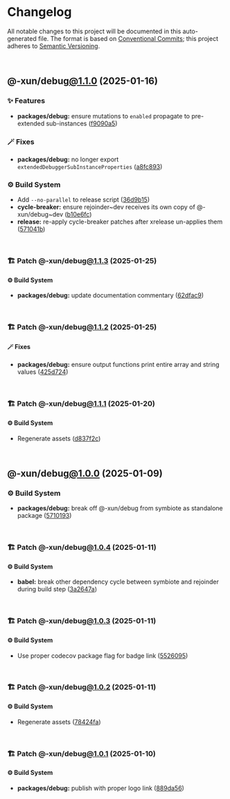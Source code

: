 # Changelog

All notable changes to this project will be documented in this auto-generated
file. The format is based on [Conventional Commits][1];
this project adheres to [Semantic Versioning][2].

<br />

## @-xun/debug[@1.1.0][3] (2025-01-16)

### ✨ Features

- **packages/debug:** ensure mutations to `enabled` propagate to pre-extended sub-instances ([f9090a5][4])

### 🪄 Fixes

- **packages/debug:** no longer export `extendedDebuggerSubInstanceProperties` ([a8fc893][5])

### ⚙️ Build System

- Add `--no-parallel` to release script ([36d9b15][6])
- **cycle-breaker:** ensure rejoinder\~dev receives its own copy of @-xun/debug\~dev ([b10e6fc][7])
- **release:** re-apply cycle-breaker patches after xrelease un-applies them ([571041b][8])

<br />

### 🏗️ Patch @-xun/debug[@1.1.3][9] (2025-01-25)

#### ⚙️ Build System

- **packages/debug:** update documentation commentary ([62dfac9][10])

<br />

### 🏗️ Patch @-xun/debug[@1.1.2][11] (2025-01-25)

#### 🪄 Fixes

- **packages/debug:** ensure output functions print entire array and string values ([425d724][12])

<br />

### 🏗️ Patch @-xun/debug[@1.1.1][13] (2025-01-20)

#### ⚙️ Build System

- Regenerate assets ([d837f2c][14])

<br />

## @-xun/debug[@1.0.0][15] (2025-01-09)

### ⚙️ Build System

- **packages/debug:** break off @-xun/debug from symbiote as standalone package ([5710193][16])

<br />

### 🏗️ Patch @-xun/debug[@1.0.4][17] (2025-01-11)

#### ⚙️ Build System

- **babel:** break other dependency cycle between symbiote and rejoinder during build step ([3a2647a][18])

<br />

### 🏗️ Patch @-xun/debug[@1.0.3][19] (2025-01-11)

#### ⚙️ Build System

- Use proper codecov package flag for badge link ([5526095][20])

<br />

### 🏗️ Patch @-xun/debug[@1.0.2][21] (2025-01-11)

#### ⚙️ Build System

- Regenerate assets ([78424fa][22])

<br />

### 🏗️ Patch @-xun/debug[@1.0.1][23] (2025-01-10)

#### ⚙️ Build System

- **packages/debug:** publish with proper logo link ([889da56][24])

[1]: https://conventionalcommits.org
[2]: https://semver.org
[3]: https://github.com/Xunnamius/rejoinder/compare/@-xun/debug@1.0.4...@-xun/debug@1.1.0
[4]: https://github.com/Xunnamius/rejoinder/commit/f9090a50954e176acad599810313bd267fd1ae24
[5]: https://github.com/Xunnamius/rejoinder/commit/a8fc893bb23117400a376d2641b297eb2199956b
[6]: https://github.com/Xunnamius/rejoinder/commit/36d9b15a656e1eed5a50cdfe7fe502a22f0aa57f
[7]: https://github.com/Xunnamius/rejoinder/commit/b10e6fc514367aef02468efe7382c2a09b7d45d5
[8]: https://github.com/Xunnamius/rejoinder/commit/571041bf4746363a1355f6eb2e03d6c31e5b0a18
[9]: https://github.com/Xunnamius/rejoinder/compare/@-xun/debug@1.1.2...@-xun/debug@1.1.3
[10]: https://github.com/Xunnamius/rejoinder/commit/62dfac9fe9201e2d1e0e6b073b75bb67ebe400ba
[11]: https://github.com/Xunnamius/rejoinder/compare/@-xun/debug@1.1.1...@-xun/debug@1.1.2
[12]: https://github.com/Xunnamius/rejoinder/commit/425d724aa61953ac3a112f463314ea824384837e
[13]: https://github.com/Xunnamius/rejoinder/compare/@-xun/debug@1.1.0...@-xun/debug@1.1.1
[14]: https://github.com/Xunnamius/rejoinder/commit/d837f2cf51d0f744b1acb9f03c50dbfbe4361561
[15]: https://github.com/Xunnamius/rejoinder/compare/@-xun/debug@0.0.0-init...@-xun/debug@1.0.0
[16]: https://github.com/Xunnamius/rejoinder/commit/5710193dfcb9e7999fcf2a7c79680d1c61726378
[17]: https://github.com/Xunnamius/rejoinder/compare/@-xun/debug@1.0.3...@-xun/debug@1.0.4
[18]: https://github.com/Xunnamius/rejoinder/commit/3a2647a4383d23c44984f5fba72936f803375d01
[19]: https://github.com/Xunnamius/rejoinder/compare/@-xun/debug@1.0.2...@-xun/debug@1.0.3
[20]: https://github.com/Xunnamius/rejoinder/commit/5526095585c560786bb4716fe2181814ff33c2ac
[21]: https://github.com/Xunnamius/rejoinder/compare/@-xun/debug@1.0.1...@-xun/debug@1.0.2
[22]: https://github.com/Xunnamius/rejoinder/commit/78424fa8f7badb679969f17dc434d2444f557d0d
[23]: https://github.com/Xunnamius/rejoinder/compare/@-xun/debug@1.0.0...@-xun/debug@1.0.1
[24]: https://github.com/Xunnamius/rejoinder/commit/889da569331993385da96d349005064821723a46
